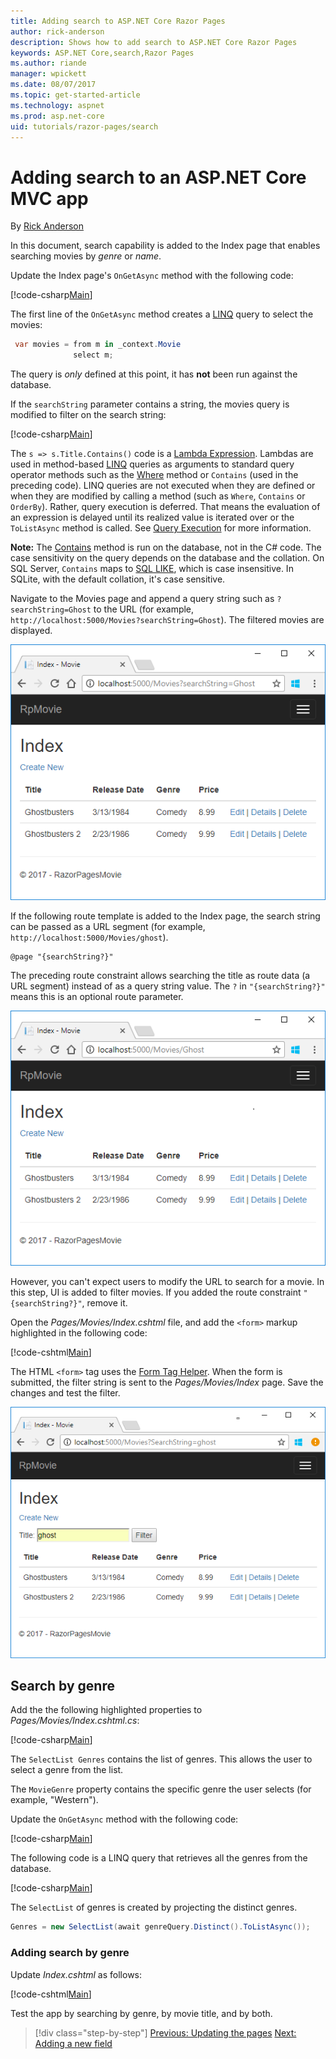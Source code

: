 ```yaml
---
title: Adding search to ASP.NET Core Razor Pages
author: rick-anderson
description: Shows how to add search to ASP.NET Core Razor Pages
keywords: ASP.NET Core,search,Razor Pages
ms.author: riande
manager: wpickett
ms.date: 08/07/2017
ms.topic: get-started-article
ms.technology: aspnet
ms.prod: asp.net-core
uid: tutorials/razor-pages/search
---
```

# Adding search to an ASP.NET Core MVC app

By [Rick Anderson](https://twitter.com/RickAndMSFT)

In this document, search capability is added to the Index page that enables searching movies by *genre* or *name*.

Update the Index page's `OnGetAsync` method with the following code:

[!code-csharp[Main](razor-pages-start/sample/RazorPagesMovie/Pages/Movies/Index.cshtml.cs?name=snippet_1stSearch)]

The first line of the `OnGetAsync` method creates a [LINQ](https://docs.microsoft.com/dotnet/csharp/programming-guide/concepts/linq/) query to select the movies:

```csharp
 var movies = from m in _context.Movie
              select m;
```

The query is *only* defined at this point, it has **not** been run against the database.

If the `searchString` parameter contains a string, the movies query is modified to filter on the search string:

[!code-csharp[Main](razor-pages-start/sample/RazorPagesMovie/Pages/Movies/Index.cshtml.cs?name=snippet_SearchNull)]

The `s => s.Title.Contains()` code is a [Lambda Expression](https://docs.microsoft.com/dotnet/csharp/programming-guide/statements-expressions-operators/lambda-expressions). Lambdas are used in method-based [LINQ](https://docs.microsoft.com/dotnet/csharp/programming-guide/concepts/linq/) queries as arguments to standard query operator methods such as the [Where](https://docs.microsoft.com/dotnet/csharp/programming-guide/concepts/linq/query-syntax-and-method-syntax-in-linq) method or `Contains` (used in the preceding code). LINQ queries are not executed when they are defined or when they are modified by calling a method (such as `Where`, `Contains`  or `OrderBy`). Rather, query execution is deferred. That means the evaluation of an expression is delayed until its realized value is iterated over or the `ToListAsync` method is called. See [Query Execution](https://docs.microsoft.com/dotnet/framework/data/adonet/ef/language-reference/query-execution) for more information.

**Note:** The [Contains](https://docs.microsoft.com//dotnet/api/system.data.objects.dataclasses.entitycollection-1.contains) method is run on the database, not in the C# code. The case sensitivity on the query depends on the database and the collation. On SQL Server, `Contains` maps to [SQL LIKE](https://docs.microsoft.com/sql/t-sql/language-elements/like-transact-sql), which is case insensitive. In SQLite, with the default collation, it's case sensitive.

Navigate to the Movies page and append a query string such as `?searchString=Ghost` to the URL (for example, `http://localhost:5000/Movies?searchString=Ghost`). The filtered movies are displayed.

![Index view](search/_static/ghost.png)

If the following route template is added to the Index page, the search string can be passed as a URL segment (for example, `http://localhost:5000/Movies/ghost`).

```cshtml
@page "{searchString?}"
```

The preceding route constraint allows searching the title as route data (a URL segment) instead of as a query string value.  The `?` in `"{searchString?}"` means this is an optional route parameter.

![Index view with the word ghost added to the Url and a returned movie list of two movies, Ghostbusters and Ghostbusters 2](search/_static/g2.png)

However, you can't expect users to modify the URL to search for a movie. In this step, UI is added to filter movies. If you added the route constraint `"{searchString?}"`, remove it.

Open the *Pages/Movies/Index.cshtml* file, and add the `<form>` markup highlighted in the following code:

[!code-cshtml[Main](razor-pages-start/sample/RazorPagesMovie/Pages/Movies/Index2.cshtml?highlight=14-19&range=1-22)]

The HTML `<form>` tag uses the [Form Tag Helper](xref:mvc/views/working-with-forms#the-form-tag-helper). When the form is submitted, the filter string is sent to the *Pages/Movies/Index* page. Save the changes and test the filter.

![Index view with the word ghost typed into the Title filter textbox](search/_static/filter.png)

## Search by genre

Add the the following highlighted properties to *Pages/Movies/Index.cshtml.cs*:

[!code-csharp[Main](razor-pages-start/sample/RazorPagesMovie/Pages/Movies/Index.cshtml.cs?name=snippet_newProps&highlight=11-)]

The `SelectList Genres` contains the list of genres. This allows the user to select a genre from the list.

The `MovieGenre` property contains the specific genre the user selects (for example, "Western").

Update the `OnGetAsync` method with the following code:

[!code-csharp[Main](razor-pages-start/sample/RazorPagesMovie/Pages/Movies/Index.cshtml.cs?name=snippet_SearchGenre)]

The following code is a LINQ query that retrieves all the genres from the database.

[!code-csharp[Main](razor-pages-start/sample/RazorPagesMovie/Pages/Movies/Index.cshtml.cs?name=snippet_LINQ)]

The `SelectList` of genres is created by projecting the distinct genres.

<!-- BUG in OPS
Tag snippet_selectlist's start line '75' should be less than end line '29' when resolving "[!code-csharp[Main](razor-pages-start/sample/RazorPagesMovie/Pages/Movies/Index.cshtml.cs?name=snippet_SelectList)]"

There is no start line.

[!code-csharp[Main](razor-pages-start/sample/RazorPagesMovie/Pages/Movies/Index.cshtml.cs?name=snippet_SelectList)]
-->

```csharp
Genres = new SelectList(await genreQuery.Distinct().ToListAsync());
```

### Adding search by genre

Update *Index.cshtml* as follows:

[!code-cshtml[Main](razor-pages-start/sample/RazorPagesMovie/Pages/Movies/IndexFormGenreNoRating.cshtml?highlight=16-18&range=1-26)]

Test the app by searching by genre, by movie title, and by both.

>[!div class="step-by-step"]
[Previous: Updating the pages](xref:tutorials/razor-pages/da1)
[Next: Adding a new field](xref:tutorials/razor-pages/new-field)
